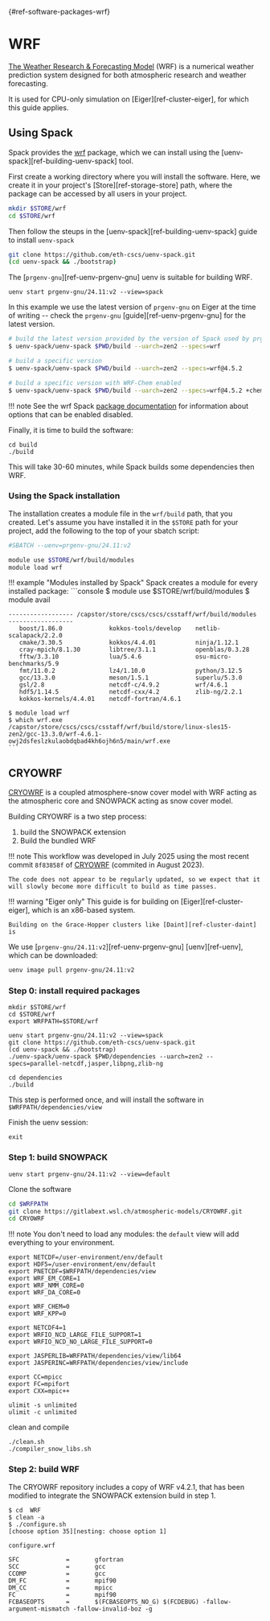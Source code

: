 [](){#ref-software-packages-wrf}
# WRF

[The Weather Research & Forecasting Model](https://www.mmm.ucar.edu/models/wrf) (WRF) is a numerical weather prediction system designed for both atmospheric research and weather forecasting.

It is used for CPU-only simulation on [Eiger][ref-cluster-eiger], for which this guide applies.

## Using Spack

Spack provides the [wrf](https://packages.spack.io/package.html?name=wrf) package, which we can install using the [uenv-spack][ref-building-uenv-spack] tool.

First create a working directory where you will install the software.
Here, we create it in your project's [Store][ref-storage-store] path, where the package can be accessed by all users in your project.
```bash
mkdir $STORE/wrf
cd $STORE/wrf
```

Then follow the steups in the [uenv-spack][ref-building-uenv-spack] guide to install `uenv-spack`

```bash
git clone https://github.com/eth-cscs/uenv-spack.git
(cd uenv-spack && ./bootstrap)
```

The [`prgenv-gnu`][ref-uenv-prgenv-gnu] uenv is suitable for building WRF.
```
uenv start prgenv-gnu/24.11:v2 --view=spack
```
In this example we use the latest version of `prgenv-gnu` on Eiger at the time of writing -- check the `prgenv-gnu` [guide][ref-uenv-prgenv-gnu] for the latest version.

```bash
# build the latest version provided by the version of Spack used by prgenv-gnu
$ uenv-spack/uenv-spack $PWD/build --uarch=zen2 --specs=wrf

# build a specific version
$ uenv-spack/uenv-spack $PWD/build --uarch=zen2 --specs=wrf@4.5.2

# build a specific version with WRF-Chem enabled
$ uenv-spack/uenv-spack $PWD/build --uarch=zen2 --specs=wrf@4.5.2 +chem
```

!!! note
    See the wrf Spack [package documentation](https://packages.spack.io/package.html?name=wrf) for information about options that can be enabled disabled.

Finally, it is time to build the software:

```
cd build
./build
```

This will take 30-60 minutes, while Spack builds some dependencies then WRF.

### Using the Spack installation

The installation creates a module file in the `wrf/build` path, that you created.
Let's assume you have installed it in the `$STORE` path for your project, add the following to the top of your sbatch script:

```bash
#SBATCH --uenv=prgenv-gnu/24.11:v2

module use $STORE/wrf/build/modules
module load wrf
```

!!! example "Modules installed by Spack"
    Spack creates a module for every installed package:
    ```console
    $ module use $STORE/wrf/build/modules
    $ module avail

    ------------------ /capstor/store/cscs/cscs/csstaff/wrf/build/modules ------------------
       boost/1.86.0             kokkos-tools/develop    netlib-scalapack/2.2.0
       cmake/3.30.5             kokkos/4.4.01           ninja/1.12.1
       cray-mpich/8.1.30        libtree/3.1.1           openblas/0.3.28
       fftw/3.3.10              lua/5.4.6               osu-micro-benchmarks/5.9
       fmt/11.0.2               lz4/1.10.0              python/3.12.5
       gcc/13.3.0               meson/1.5.1             superlu/5.3.0
       gsl/2.8                  netcdf-c/4.9.2          wrf/4.6.1
       hdf5/1.14.5              netcdf-cxx/4.2          zlib-ng/2.2.1
       kokkos-kernels/4.4.01    netcdf-fortran/4.6.1

    $ module load wrf
    $ which wrf.exe
    /capstor/store/cscs/cscs/csstaff/wrf/build/store/linux-sles15-zen2/gcc-13.3.0/wrf-4.6.1-owj2dsfeslzkulaobdqbad4kh6ojh6n5/main/wrf.exe
    ```

## CRYOWRF


[CRYOWRF](https://gitlabext.wsl.ch/atmospheric-models/CRYOWRF) is a coupled atmosphere-snow cover model with WRF acting as the atmospheric core and SNOWPACK acting as snow cover model.

Building CRYOWRF is a two step process:

1. build the SNOWPACK extension
2. Build the bundled WRF

!!! note
    This workflow was developed in July 2025 using the most recent commit `8f83858f` of [CRYOWRF](https://gitlabext.wsl.ch/atmospheric-models/CRYOWRF) (commited in August 2023).

    The code does not appear to be regularly updated, so we expect that it will slowly become more difficult to build as time passes.

!!! warning "Eiger only"
    This guide is for building on [Eiger][ref-cluster-eiger], which is an x86-based system.

    Building on the Grace-Hopper clusters like [Daint][ref-cluster-daint] is 

We use [`prgenv-gnu/24.11:v2`][ref-uenv-prgenv-gnu] [uenv][ref-uenv], which can be downloaded:

```bash
uenv image pull prgenv-gnu/24.11:v2
```

### Step 0: install required packages

```
mkdir $STORE/wrf
cd $STORE/wrf
export WRFPATH=$STORE/wrf
```

```
uenv start prgenv-gnu/24.11:v2 --view=spack
git clone https://github.com/eth-cscs/uenv-spack.git
(cd uenv-spack && ./bootstrap)
./uenv-spack/uenv-spack $PWD/dependencies --uarch=zen2 --specs=parallel-netcdf,jasper,libpng,zlib-ng

cd dependencies
./build
```

This step is performed once, and will install the software in `$WRFPATH/dependencies/view`

Finish the uenv session:
```
exit
```

### Step 1: build SNOWPACK


```
uenv start prgenv-gnu/24.11:v2 --view=default
```

Clone the software

```bash
cd $WRFPATH
git clone https://gitlabext.wsl.ch/atmospheric-models/CRYOWRF.git
cd CRYOWRF
```

!!! note
    You don't need to load any modules: the `default` view will add everything to your environment.


```
export NETCDF=/user-environment/env/default
export HDF5=/user-environment/env/default
export PNETCDF=$WRFPATH/dependencies/view
export WRF_EM_CORE=1
export WRF_NMM_CORE=0
export WRF_DA_CORE=0

export WRF_CHEM=0
export WRF_KPP=0

export NETCDF4=1
export WRFIO_NCD_LARGE_FILE_SUPPORT=1
export WRFIO_NCD_NO_LARGE_FILE_SUPPORT=0

export JASPERLIB=WRFPATH/dependencies/view/lib64
export JASPERINC=WRFPATH/dependencies/view/include

export CC=mpicc
export FC=mpifort
export CXX=mpic++

ulimit -s unlimited
ulimit -c unlimited
```

clean and compile
```
./clean.sh
./compiler_snow_libs.sh
```


### Step 2: build WRF

The CRYOWRF repository includes a copy of WRF v4.2.1, that has been modified to integrate the SNOWPACK extension build in step 1.

```console
$ cd  WRF
$ clean -a
$ ./configure.sh
[choose option 35][nesting: choose option 1]
```

`configure.wrf`
```
SFC             =       gfortran
SCC             =       gcc
CCOMP           =       gcc
DM_FC           =       mpif90
DM_CC           =       mpicc
FC              =       mpif90
FCBASEOPTS      =       $(FCBASEOPTS_NO_G) $(FCDEBUG) -fallow-argument-mismatch -fallow-invalid-boz -g
```

